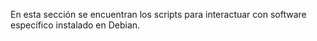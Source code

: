 En esta sección se encuentran los scripts para interactuar con software específico instalado en Debian.

